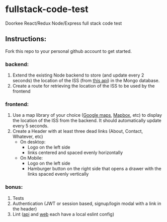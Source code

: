 # fullstack-code-test
Doorkee React/Redux Node/Express full stack code test

## Instructions:

Fork this repo to your personal github account to get started.

### backend:
 
1. Extend the existing Node backend to store (and update every 2 seconds) the location of the ISS (from [this api](http://api.open-notify.org/iss-now.json)) in the Mongo database.
2. Create a route for retrieving the location of the ISS to be used by the frontend

### frontend:

1. Use a map library of your choice ([Google maps](https://developers.google.com/maps/documentation/), [Mapbox](https://www.mapbox.com/about/maps/), etc) to display the location of the ISS from the backend. It should automatically update every 5 seconds.
2. Create a Header with at least three dead links (About, Contact, Whatever, etc)
    - On desktop: 
      * Logo on the left side
      * links centered and spaced evenly horizontally
    - On Mobile:
      * Logo on the left side
      * Hamburger button on the right side that opens a drawer with the links spaced evenly vertically

### bonus:

1. Tests
2. Authentication (JWT or session based, signup/login modal with a link in the header)
3. Lint ([api](/api) and [web](/web) each have a local eslint config)
